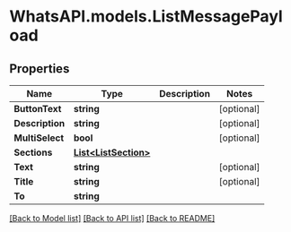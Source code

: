 
# WhatsAPI.models.ListMessagePayload

## Properties

Name | Type | Description | Notes
------------ | ------------- | ------------- | -------------
**ButtonText** | **string** |  | [optional] 
**Description** | **string** |  | [optional] 
**MultiSelect** | **bool** |  | [optional] 
**Sections** | [**List&lt;ListSection&gt;**](ListSection.md) |  | 
**Text** | **string** |  | [optional] 
**Title** | **string** |  | [optional] 
**To** | **string** |  | 

[[Back to Model list]](../README.md#documentation-for-models)
[[Back to API list]](../README.md#documentation-for-api-endpoints)
[[Back to README]](../README.md)

